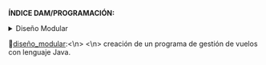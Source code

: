 **ÍNDICE DAM/PROGRAMACIÓN:**

<details><summary>Diseño Modular</summary>
	<ul>
		<li style="list-style: none;">
		   	<a href="https://github.com/sufigueroa87/dam/tree/main/programaci%C3%B3n/dise%C3%B1o_modular/ejercicio_1">🔹ejercicio_1</a>
		   	<p>🔹🔹🔹Creación de un programa de gestión de vuelos con lenguaje Java.</p>
		</li>
		<li style="list-style: none;">
		   	<a href="https://github.com/sufigueroa87/dam/tree/main/programaci%C3%B3n/dise%C3%B1o_modular/ejercicio_2">🔹ejercicio_2</a>
		   	<p>🔹🔹🔹Haz un programa que, dados dos arrays de valores reales, os diga cuál de ellos tiene el valor medio más alto.</p>
			<p>🔹🔹🔹Aprovechad el principio de modularidad, de manera que su clase principal solo tenga definidos los médotos main e inicio.</p>
		</li>
	</ul>
</details>



🔹[diseño_modular](https://github.com/sufigueroa87/dam/tree/main/programaci%C3%B3n/dise%C3%B1o_modular):<\n>
	<\n>
		creación de un programa de gestión de vuelos con lenguaje Java.
	
	
  
